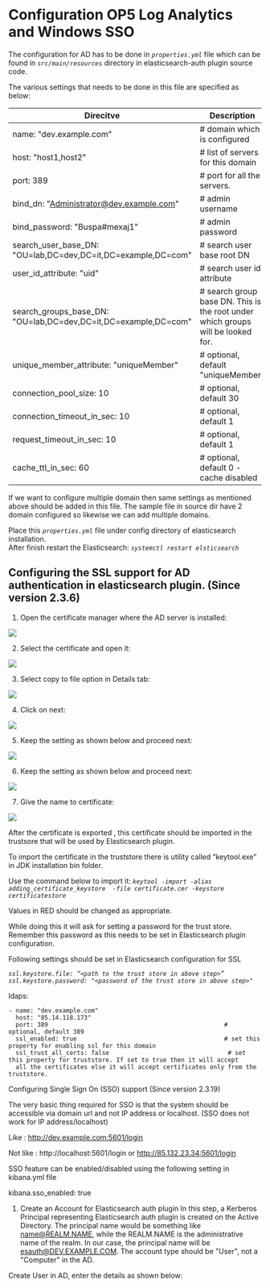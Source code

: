 Configuration OP5 Log Analytics and Windows SSO
==============================================

The configuration for AD has to be done in *`properties.yml`* file which can be found 
in *`src/main/resources`* directory in elasticsearch-auth plugin source code.

The various settings that needs to be done in this file are specified as below:

|**Direcitve**                                                    |**Description**                                    
|-----------------------------------------------------------------|---------------------------------------------------
|name: "dev.example.com"                                          |# domain which is configured                       |
|host: "host1,host2"                                              |# list of servers for this domain                  |
|port: 389                                                        |# port for all the servers.                        |
|bind_dn: "Administrator@dev.example.com"                         |# admin username                                   | 
|bind_password: "Buspa#mexaj1"                                    |# admin password                                   |
|search_user_base_DN: "OU=lab,DC=dev,DC=it,DC=example,DC=com"     |# search user base root DN                         |
|user_id_attribute: "uid"                                         |# search user id attribute                         |
|search_groups_base_DN: "OU=lab,DC=dev,DC=it,DC=example,DC=com"   |# search group base DN. This is the root under which groups will be looked for.|
|unique_member_attribute: "uniqueMember"                          |# optional, default "uniqueMember"                 |
|connection_pool_size: 10                                         |# optional, default 30                             |
|connection_timeout_in_sec: 10                                    |# optional, default 1                              |
|request_timeout_in_sec: 10                                       |# optional, default 1                              |
|cache_ttl_in_sec: 60                                             |# optional, default 0 - cache disabled             |

If we want to configure multiple domain then same settings as mentioned above 
should be added in this file. The sample file in source dir have 2 domain configured 
so likewise we can add multiple domains.

Place this *`properties.yml`* file under config directory of elasticsearch installation.\
After finish restart the Elasticsearch:
*`systemctl restart elsticsearch`*


Configuring the SSL support for AD authentication in elasticsearch plugin. (Since version 2.3.6)
-------------------------------
1. Open the certificate manager where the AD server is installed:

![](/./media/media/image100.png)

2. Select the certificate and open it:

![](/./media/media/image101.png)

3. Select copy to file option in Details tab:

![](/./media/media/image102.png)

4.	Click on next:

![](/./media/media/image103.png)

5.	Keep the setting as shown below and proceed next:

![](/./media/media/image104.png)

6.	Keep the setting as shown below and proceed next:

![](/./media/media/image105.png)

7.	Give the name to certificate:

![](/./media/media/image106.png)

After the certificate is exported , this certificate should be imported in the trustsore 
that will be used by Elasticsearch plugin.

To import the certificate in the truststore there is utility called “keytool.exe” 
in JDK installation bin folder.

Use the command below to import it:
*`keytool -import -alias adding_certificate_keystore  -file certificate.cer -keystore certificatestore`*

Values in RED should be changed as appropriate.

While doing this it will ask for setting a password for the trust store. 
Remember this password as this needs to be set in Elasticsearch plugin configuration.

Following settings should be set in Elasticsearch configuration for SSL

*`ssl.keystore.file: “<path to the trust store in above step>”`*
*`ssl.keystore.password: "<password of the trust store in above step>"`*

ldaps:
    
    - name: "dev.example.com"
      host: "85.14.118.173"
      port: 389                                                 # optional, default 389
      ssl_enabled: true                                         # set this property for enabling ssl for this domain
      ssl_trust_all_certs: false                                 # set this property for truststore. If set to true then it will accept 
      all the certificates else it will accept certificates only from the truststore.



Configuring Single Sign On (SSO) support (Since version 2.3.19)

The very basic thing required for SSO is that the system should be accessible via domain url and not IP address or localhost. (SSO does not work for IP address/localhost)

Like :
http://dev.example.com:5601/login

Not like :
http://localhost:5601/login
or
http://85.132.23.34:5601/login

SSO feature can be enabled/disabled using the following setting in kibana.yml file

kibana.sso_enabled: true

1.	Create an Account for Elasticsearch auth plugin
In this step, a Kerberos Principal representing Elasticsearch auth plugin is created on the Active Directory.  The principal name would be something like name@REALM.NAME, while the REALM.NAME is the administrative name of the realm. In our case, the principal name will be esauth@DEV.EXAMPLE.COM. The account type should be "User", not a "Computer" in the AD.

Create User in AD, enter the details as shown below:


